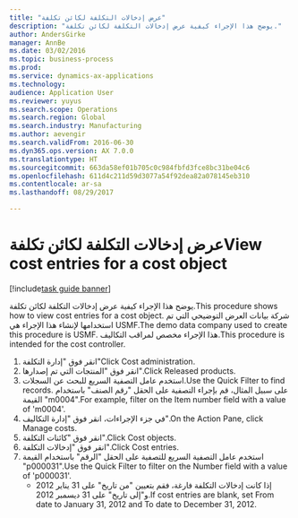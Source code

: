 ```yaml
--- 
title: "عرض إدخالات التكلفة لكائن تكلفة"
description: "يوضح هذا الإجراء كيفية عرض إدخالات التكلفة لكائن تكلفة."
author: AndersGirke
manager: AnnBe
ms.date: 03/02/2016
ms.topic: business-process
ms.prod: 
ms.service: dynamics-ax-applications
ms.technology: 
audience: Application User
ms.reviewer: yuyus
ms.search.scope: Operations
ms.search.region: Global
ms.search.industry: Manufacturing
ms.author: aevengir
ms.search.validFrom: 2016-06-30
ms.dyn365.ops.version: AX 7.0.0
ms.translationtype: HT
ms.sourcegitcommit: 663da58ef01b705c0c984fbfd3fce8bc31be04c6
ms.openlocfilehash: 611d4c211d59d3077a54f92dea82a078145eb310
ms.contentlocale: ar-sa
ms.lasthandoff: 08/29/2017

---
```

# <a name="view-cost-entries-for-a-cost-object"></a><span data-ttu-id="029e0-103">عرض إدخالات التكلفة لكائن تكلفة</span><span class="sxs-lookup"><span data-stu-id="029e0-103">View cost entries for a cost object</span></span>

[!include[task guide banner](../../includes/task-guide-banner.md)]

<span data-ttu-id="029e0-104">يوضح هذا الإجراء كيفية عرض إدخالات التكلفة لكائن تكلفة.</span><span class="sxs-lookup"><span data-stu-id="029e0-104">This procedure shows how to view cost entries for a cost object.</span></span> <span data-ttu-id="029e0-105">شركة بيانات العرض التوضيحي التي تم استخدامها لإنشاء هذا الإجراء هي USMF.</span><span class="sxs-lookup"><span data-stu-id="029e0-105">The demo data company used to create this procedure is USMF.</span></span> <span data-ttu-id="029e0-106">هذا الإجراء مخصص لمراقب التكاليف‬.</span><span class="sxs-lookup"><span data-stu-id="029e0-106">This procedure is intended for the cost controller.</span></span>

1. <span data-ttu-id="029e0-107">انقر فوق "إدارة التكلفة"</span><span class="sxs-lookup"><span data-stu-id="029e0-107">Click Cost administration.</span></span>
2. <span data-ttu-id="029e0-108">انقر فوق "المنتجات التي تم إصدارها".</span><span class="sxs-lookup"><span data-stu-id="029e0-108">Click Released products.</span></span>
3. <span data-ttu-id="029e0-109">استخدم عامل التصفية السريع للبحث عن السجلات.</span><span class="sxs-lookup"><span data-stu-id="029e0-109">Use the Quick Filter to find records.</span></span> <span data-ttu-id="029e0-110">على سبيل المثال، قم بإجراء التصفية على الحقل "رقم الصنف" باستخدام القيمة "m0004".</span><span class="sxs-lookup"><span data-stu-id="029e0-110">For example, filter on the Item number field with a value of 'm0004'.</span></span>
4. <span data-ttu-id="029e0-111">في جزء الإجراءات، انقر فوق "إدارة التكاليف‬".</span><span class="sxs-lookup"><span data-stu-id="029e0-111">On the Action Pane, click Manage costs.</span></span>
5. <span data-ttu-id="029e0-112">انقر فوق "كائنات التكلفة".</span><span class="sxs-lookup"><span data-stu-id="029e0-112">Click Cost objects.</span></span>
6. <span data-ttu-id="029e0-113">انقر فوق "إدخالات التكلفة".</span><span class="sxs-lookup"><span data-stu-id="029e0-113">Click Cost entries.</span></span>
7. <span data-ttu-id="029e0-114">استخدم عامل التصفية السريع للتصفية على الحقل "الرقم" باستخدام القيمة "p000031".</span><span class="sxs-lookup"><span data-stu-id="029e0-114">Use the Quick Filter to filter on the Number field with a value of 'p000031'.</span></span>
    * <span data-ttu-id="029e0-115">إذا كانت إدخالات التكلفة فارغة، فقم بتعيين "من تاريخ" على 31 يناير 2012 و"إلى تاريخ" على 31 ديسمبر 2012.</span><span class="sxs-lookup"><span data-stu-id="029e0-115">If cost entries are blank, set From date to January 31, 2012 and To date to December 31, 2012.</span></span>  


